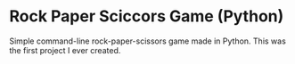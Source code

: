 # Rock Paper Sciccors Game (Python)
Simple command-line rock-paper-scissors game made in Python. This was the first project I ever created.

